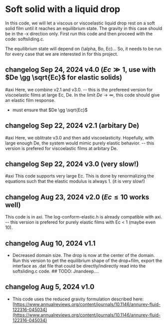 # Soft solid with a liquid drop

In this code, we will let a viscous or viscoelastic liquid drop rest on a soft solid film until it reaches an equilibrium state. The gravity in this case should be in the -x direction only.
First run this code and then proceed with the code: softsliding.c.

The equilibrium state will depend on (\alpha, Bo, Ec)... So, it needs to be run for every case that we are interested in for this project.

## changelog Sep 24, 2024 v4.0 ($Ec \gg 1$, use with $De \gg \sqrt{Ec}$ for elastic solids)

#axi
Here, we combine v2.1 and v3.0. -- this is the prefereed version for viscoelastic films at large Ec, De. In the limit $De \to \infty$, this code should give an elastic film response.
- must ensure that $De \gg \sqrt{Ec}$

## changelog Sep 22, 2024 v2.1 (arbitary De)

#axi
Here, we oblitrate v3.0 and then add viscoelasticity. Hopefully, with large enough De, the system would mimic purely elastic behavior. -- this version is prefered for viscoelastic films at arbitary De.

## changelog Sep 22, 2024 v3.0 (very slow!)

#axi
This code supports very large Ec. This is done by renormalizing the equations such that the elastic modulus is always 1. (it is very slow!)

## changelog Aug 23, 2024 v2.0 ($Ec \leq 10$ works well)

This code is in axi. The log-conform-elastic.h is already compatible with axi.  -- this version is prefered for purely elastic films with Ec < 1 (maybe even 10).

## changelog Aug 10, 2024 v1.1

* Decreased domain size. The drop is now at the center of the domain. Run this version to get the equilibrium shape of the drop+film, export the interface as .dat file that could be directly/indirectly read into the softsliding.c code. ## TODO: Jnandeep....

## changelog Aug 5, 2024 v1.0

* This code uses the reduced gravity formulation described here: [https://www.annualreviews.org/content/journals/10.1146/annurev-fluid-122316-045034](https://www.annualreviews.org/content/journals/10.1146/annurev-fluid-122316-045034)
